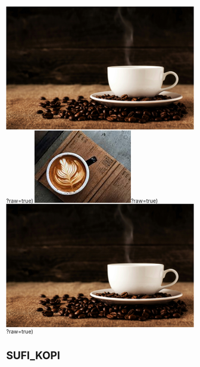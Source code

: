 ![alt text](https://github.com/jersocalvin/SUFI_KOPI/blob/main/img/header-bg.jpeg)?raw=true)
![alt text](https://github.com/jersocalvin/SUFI_KOPI/blob/main/img/kopi.jpg)?raw=true)
![alt text](https://github.com/jersocalvin/SUFI_KOPI/blob/main/img/header-bg.jpeg)?raw=true)
# SUFI_KOPI
